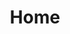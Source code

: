 ---
title: Home
permalink: "/"
description:
image: "/uploads/OG_featuredimage-live.jpg"
hero-logo: /uploads/logo_hero_date(1).png
hero-logo-alt: DC Design Week Hero Logo, Time & Date
divider-1: Introduction
divider-2: DC is Design Section
dc-design-header-text: Design Culture in DC
dc-design-paragraph-1-text: |-
  In the nation’s capital, design is all around us. From our architecture to our activism, from our technology solutions to our craft cocktails, the DMV is created and recreated by design everyday. We’re not a swamp. We’re more intentional than that.

   We are your government problem-solvers, your startup go-getters, your nonprofit champions. We are makers and changers, artisans and engineers. We’re celebrating together, and you’re invited.

   We can’t wait to show you what we have in store for this year’s DC Design Week. New partners, new venues, new formats, same commitment to the people and the work that makes this city great (because some things just shouldn’t be disrupted). Are you ready?
dc-design-paragraph-mobile-text: |-
  In the nation’s capital, design is all around us. From our architecture to our activism, from our technology solutions to our craft cocktails, the DMV is created and recreated by design everyday. We’re not a swamp. We’re more intentional than that.

   We are your government problem-solvers, your startup go-getters, your nonprofit champions. We are makers and changers, artisans and engineers. We’re celebrating together, and you’re invited.

   We can’t wait to show you what we have in store for this year’s DC Design Week. New partners, new venues, new formats, same commitment to the people and the work that makes this city great (because some things just shouldn’t be disrupted). Are you ready?
divider-3: Events Section
home-events-header-text: Featured Events
home-events-sub-header-text:
home-events-button-text: View Full Schedule
home-events-link: "/events/"
divider-4: Sponsors Section
home-partners-header-text: Partners & Sponsors
home-partners-sub-header-text: DC Design Week is produced by AIGA DC, a volunteer-run,
  501(3)c nonprofit organization, in concert with a consortium of local associations,
  Meetup groups and small businesses. We rely on the generosity and goodness of others
  to make this week of celebration a reality. Major thanks to the following partners
  and sponsors for your support and commitment to the DC design community. We couldn't
  do it without you!
home-sponsors-link-text: See Full List
home-sponsors-link: "/sponsors/"
layout: pages/home
---